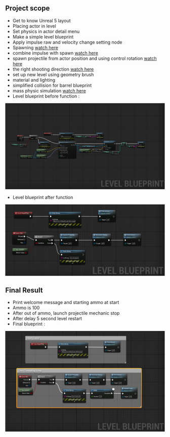 ## Project scope  
- Get to know Unreal 5 layout  
- Placing actor in level  
- Set physics in actor detail menu  
- Make a simple level blueprint  
- Apply impulse raw and velocity change setting node  
- Spawning [watch here](https://drive.google.com/file/d/18epv29LTGgiQOmc8ehUvnXQKE3Lfnlbm/view?usp=sharing)  
- combine impulse with spawn [watch here](https://drive.google.com/file/d/1ofSYlPGCLRMu6-feK4poYKkK7uIJ1OJW/view?usp=sharing)  
- spawn projectile from actor position and using control rotation [watch here](https://drive.google.com/file/d/1PmQaTEY-cxzTBDRg_kiaj9OxEigVZBbV/view?usp=sharing)  
- the right shooting direction [watch here](https://drive.google.com/file/d/1qzF3-jurmNimQqbbD2BoC_eW8A6oIcEt/view?usp=sharing)  
- set up new level using geometry brush  
- material and lighting
- simplified collision for barrel blueprint
- mass physic simulation [watch here](https://drive.google.com/file/d/14-d3wcNixUu6AFLM4IJoY4MCmVYtrEry/view?usp=sharing)  
- Level blueprint before function :  

![level blueprint before function](https://github.com/Fitransyah-Portfolio-Unreal/Physics-using-blueprint/blob/master/level%20blueprint.png?raw=true)
  
- Level blueprint after function
  
![level blueprint after function](https://github.com/Fitransyah-Portfolio-Unreal/Physics-using-blueprint/blob/master/after%20function.png?raw=true)
  
## Final Result  
- Print welcome message and starting ammo at start
- Ammo is 100  
- After out of ammo, launch projectile mechanic stop
- After delay 5 second level restart
- Final blueprint :

![final level blueprint](https://github.com/Fitransyah-Portfolio-Unreal/Physics-using-blueprint/blob/master/core%20gameplay.png?raw=true)  
